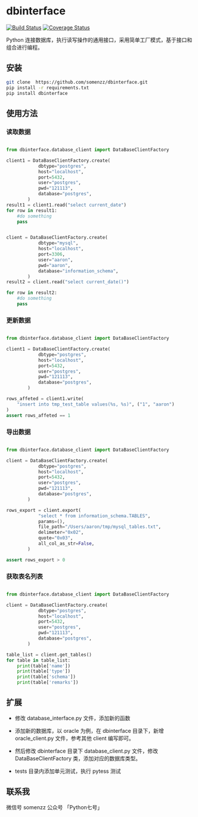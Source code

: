 # dbinterface

[![Build Status](https://travis-ci.com/somenzz/dbinterface.svg?branch=master)](https://travis-ci.com/somenzz/dbinterface)
[![Coverage Status](https://coveralls.io/repos/github/somenzz/dbinterface/badge.svg)](https://coveralls.io/github/somenzz/dbinterface)


Python 连接数据库，执行读写操作的通用接口，采用简单工厂模式，基于接口和组合进行编程。

## 安装

```sh
git clone  https://github.com/somenzz/dbinterface.git 
pip install -r requirements.txt
pip install dbinterface
```

## 使用方法


### 读取数据

```python

from dbinterface.database_client import DataBaseClientFactory

client1 = DataBaseClientFactory.create(
            dbtype="postgres",
            host="localhost",
            port=5432,
            user="postgres",
            pwd="121113",
            database="postgres",
        )
result1 = client1.read("select current_date")
for row in result1:
    #do something
    pass


client = DataBaseClientFactory.create(
            dbtype="mysql",
            host="localhost",
            port=3306,
            user="aaron",
            pwd="aaron",
            database="information_schema",
        )
result2 = client.read("select current_date()")

for row in result2:
    #do something
    pass

```


### 更新数据

```python

from dbinterface.database_client import DataBaseClientFactory

client1 = DataBaseClientFactory.create(
            dbtype="postgres",
            host="localhost",
            port=5432,
            user="postgres",
            pwd="121113",
            database="postgres",
        )

rows_affeted = client1.write(
    "insert into tmp_test_table values(%s, %s)", ("1", "aaron")
)
assert rows_affeted == 1
```


### 导出数据


```python

from dbinterface.database_client import DataBaseClientFactory

client = DataBaseClientFactory.create(
            dbtype="postgres",
            host="localhost",
            port=5432,
            user="postgres",
            pwd="121113",
            database="postgres",
        )

rows_export = client.export(
            "select * from information_schema.TABLES",
            params=(),
            file_path="/Users/aaron/tmp/mysql_tables.txt",
            delimeter="0x02",
            quote="0x03",
            all_col_as_str=False,
        )

assert rows_export > 0

```



### 获取表名列表


```python

from dbinterface.database_client import DataBaseClientFactory

client = DataBaseClientFactory.create(
            dbtype="postgres",
            host="localhost",
            port=5432,
            user="postgres",
            pwd="121113",
            database="postgres",
        )

table_list = client.get_tables()
for table in table_list:
    print(table['name'])
    print(table['type'])
    print(table['schema'])
    print(table['remarks'])

```


## 扩展

- 修改 database_interface.py 文件，添加新的函数

- 添加新的数据库，以 oracle 为例，在 dbinterface 目录下，新增 oracle_client.py 文件，参考其他 client 编写即可。

- 然后修改 dbinterface 目录下 database_client.py 文件，修改 DataBaseClientFactory 类，添加对应的数据库类型。
  
- tests 目录内添加单元测试，执行 pytess 测试


## 联系我

微信号 somenzz
公众号 「Python七号」